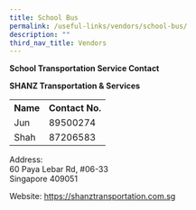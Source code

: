 ```yaml
---
title: School Bus
permalink: /useful-links/vendors/school-bus/
description: ""
third_nav_title: Vendors
---
```

**School Transportation Service Contact**

**SHANZ Transportation &amp; Services**

<table style="width:100%">
  <tbody><tr>
    <th>Name</th>
    <th>Contact No.</th>
    
  </tr>
  <tr>
    <td>Jun</td>
    <td>89500274</td>
  </tr>
  <tr>
    <td>Shah</td>
    <td>87206583</td>
  </tr>
</tbody></table>

Address:&nbsp;  
60 Paya Lebar Rd, #06-33<br>
Singapore 409051<br>

Website: <a href="https://shanztransportation.com.sg">https://shanztransportation.com.sg</a>